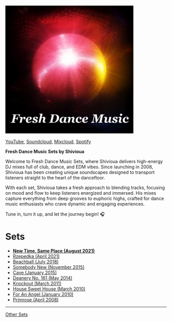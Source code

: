 [![Fresh Dance Music Sets](./fresh-dance-music.jpg)](https://www.youtube.com/watch?v=d3tK1HZXAIE&list=PLUY58bai67rbGv9E3z6sDwa3CtIum_2dc&index=2)

[YouTube](https://www.youtube.com/watch?v=d3tK1HZXAIE&list=PLUY58bai67rbGv9E3z6sDwa3CtIum_2dc&index=2), [Soundcloud](https://soundcloud.com/shivioua/sets/fresh-dance-music-sets), [Mixcloud](https://www.mixcloud.com/shivioua/playlists/fresh-dance-music/), [Spotify](https://open.spotify.com/playlist/5pauzyEbUAAKknivnm52nm)

**Fresh Dance Music Sets by Shivioua**

Welcome to Fresh Dance Music Sets, where Shivioua delivers high-energy DJ mixes full of club, dance, and EDM vibes. Since launching in 2008, Shivioua has been creating unique soundscapes designed to transport listeners straight to the heart of the dancefloor.

With each set, Shivioua takes a fresh approach to blending tracks, focusing on mood and flow to keep listeners energized and immersed. His mixes capture everything from deep grooves to euphoric highs, crafted for dance music enthusiasts who crave dynamic and engaging experiences.

Tune in, turn it up, and let the journey begin! 🎧

# Sets 

* **[New Time, Same Place (August 2021)](./new-time-same-place-august-2021.md)**
* [Rzepedka (April 2021)](./rzepedka-april-2021.md)
* [Beachball (July 2018)](./beachball-july-2018.md)
* [Somebody New (November 2015)](./somebody-new-november-2015.md)
* [Cave (January 2015)](./cave-january-2015.md)
* [Deanery No. 161 (May 2014)](./deanery-no-161-may-2014.md)
* [Knockout (March 2011)](./knockout-march-2011.md)
* [House Sweet House (March 2010)](./house-sweet-house-march-2010.md)
* [For An Angel (January 2010)](./for-an-angel-january-2010.md)
* [Primrose (April 2008)](./primrose-april-2008.md)

----

[Other Sets](https://shivioua.github.io)
